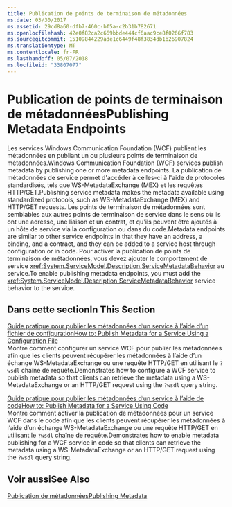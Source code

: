 ```yaml
---
title: Publication de points de terminaison de métadonnées
ms.date: 03/30/2017
ms.assetid: 29cd8a60-dfb7-460c-bf5a-c2b31b782671
ms.openlocfilehash: 42e0f82ca2c669bbde444cf6aac9ce8f0266f783
ms.sourcegitcommit: 15109844229ade1c6449f48f3834db1b26907824
ms.translationtype: MT
ms.contentlocale: fr-FR
ms.lasthandoff: 05/07/2018
ms.locfileid: "33807077"
---
```

# <a name="publishing-metadata-endpoints"></a><span data-ttu-id="c5b65-102">Publication de points de terminaison de métadonnées</span><span class="sxs-lookup"><span data-stu-id="c5b65-102">Publishing Metadata Endpoints</span></span>
<span data-ttu-id="c5b65-103">Les services Windows Communication Foundation (WCF) publient les métadonnées en publiant un ou plusieurs points de terminaison de métadonnées.</span><span class="sxs-lookup"><span data-stu-id="c5b65-103">Windows Communication Foundation (WCF) services publish metadata by publishing one or more metadata endpoints.</span></span> <span data-ttu-id="c5b65-104">La publication de métadonnées de service permet d'accéder à celles-ci à l'aide de protocoles standardisés, tels que WS-MetadataExchange (MEX) et les requêtes HTTP/GET.</span><span class="sxs-lookup"><span data-stu-id="c5b65-104">Publishing service metadata makes the metadata available using standardized protocols, such as WS-MetadataExchange (MEX) and HTTP/GET requests.</span></span> <span data-ttu-id="c5b65-105">Les points de terminaison de métadonnées sont semblables aux autres points de terminaison de service dans le sens où ils ont une adresse, une liaison et un contrat, et qu'ils peuvent être ajoutés à un hôte de service via la configuration ou dans du code.</span><span class="sxs-lookup"><span data-stu-id="c5b65-105">Metadata endpoints are similar to other service endpoints in that they have an address, a binding, and a contract, and they can be added to a service host through configuration or in code.</span></span> <span data-ttu-id="c5b65-106">Pour activer la publication de points de terminaison de métadonnées, vous devez ajouter le comportement de service <xref:System.ServiceModel.Description.ServiceMetadataBehavior> au service.</span><span class="sxs-lookup"><span data-stu-id="c5b65-106">To enable publishing metadata endpoints, you must add the <xref:System.ServiceModel.Description.ServiceMetadataBehavior> service behavior to the service.</span></span>  
  
## <a name="in-this-section"></a><span data-ttu-id="c5b65-107">Dans cette section</span><span class="sxs-lookup"><span data-stu-id="c5b65-107">In This Section</span></span>  
 [<span data-ttu-id="c5b65-108">Guide pratique pour publier les métadonnées d’un service à l’aide d’un fichier de configuration</span><span class="sxs-lookup"><span data-stu-id="c5b65-108">How to: Publish Metadata for a Service Using a Configuration File</span></span>](../../../docs/framework/wcf/feature-details/how-to-publish-metadata-for-a-service-using-a-configuration-file.md)  
 <span data-ttu-id="c5b65-109">Montre comment configurer un service WCF pour publier les métadonnées afin que les clients peuvent récupérer les métadonnées à l’aide d’un échange WS-MetadataExchange ou une requête HTTP/GET en utilisant le `?wsdl` chaîne de requête.</span><span class="sxs-lookup"><span data-stu-id="c5b65-109">Demonstrates how to configure a WCF service to publish metadata so that clients can retrieve the metadata using a WS-MetadataExchange or an HTTP/GET request using the `?wsdl` query string.</span></span>  
  
 [<span data-ttu-id="c5b65-110">Guide pratique pour publier les métadonnées d’un service à l’aide de code</span><span class="sxs-lookup"><span data-stu-id="c5b65-110">How to: Publish Metadata for a Service Using Code</span></span>](../../../docs/framework/wcf/feature-details/how-to-publish-metadata-for-a-service-using-code.md)  
 <span data-ttu-id="c5b65-111">Montre comment activer la publication de métadonnées pour un service WCF dans le code afin que les clients peuvent récupérer les métadonnées à l’aide d’un échange WS-MetadataExchange ou une requête HTTP/GET en utilisant le `?wsdl` chaîne de requête.</span><span class="sxs-lookup"><span data-stu-id="c5b65-111">Demonstrates how to enable metadata publishing for a WCF service in code so that clients can retrieve the metadata using a WS-MetadataExchange or an HTTP/GET request using the `?wsdl` query string.</span></span>  
  
## <a name="see-also"></a><span data-ttu-id="c5b65-112">Voir aussi</span><span class="sxs-lookup"><span data-stu-id="c5b65-112">See Also</span></span>  
 [<span data-ttu-id="c5b65-113">Publication de métadonnées</span><span class="sxs-lookup"><span data-stu-id="c5b65-113">Publishing Metadata</span></span>](../../../docs/framework/wcf/feature-details/publishing-metadata.md)
